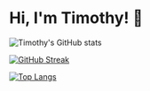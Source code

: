 # Hi, I'm Timothy! 👋

![Timothy's GitHub stats](https://github-readme-stats.vercel.app/api?username=Timmyojo&show_icons=true&theme=radical)

[![GitHub Streak](https://github-readme-streak-stats.herokuapp.com/?user=Timmyojo&theme=dark)](https://git.io/streak-stats)

[![Top Langs](https://github-readme-stats.vercel.app/api/top-langs/?username=Timmyojo&layout=compact)](https://github.com/Timmyojo/github-readme-stats)



